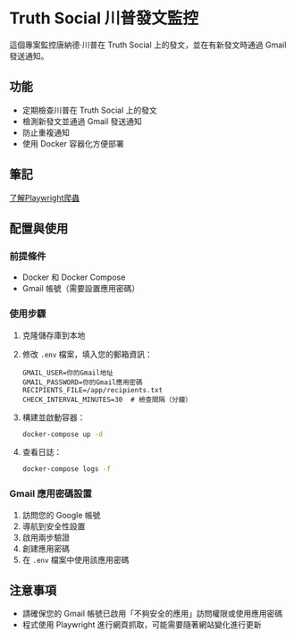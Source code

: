 # Truth Social 川普發文監控

這個專案監控唐納德·川普在 Truth Social 上的發文，並在有新發文時通過 Gmail 發送通知。

## 功能

- 定期檢查川普在 Truth Social 上的發文
- 檢測新發文並通過 Gmail 發送通知
- 防止重複通知
- 使用 Docker 容器化方便部署

## 筆記

[了解Playwright爬蟲](tutorial.md)

## 配置與使用

### 前提條件

- Docker 和 Docker Compose
- Gmail 帳號（需要設置應用密碼）

### 使用步驟

1. 克隆儲存庫到本地

2. 修改 `.env` 檔案，填入您的郵箱資訊：
   ```
   GMAIL_USER=你的Gmail地址
   GMAIL_PASSWORD=你的Gmail應用密碼
   RECIPIENTS_FILE=/app/recipients.txt
   CHECK_INTERVAL_MINUTES=30  # 檢查間隔（分鐘）
   ```

3. 構建並啟動容器：
   ```bash
   docker-compose up -d
   ```

4. 查看日誌：
   ```bash
   docker-compose logs -f
   ```

### Gmail 應用密碼設置

1. 訪問您的 Google 帳號
2. 導航到安全性設置
3. 啟用兩步驗證
4. 創建應用密碼
5. 在 `.env` 檔案中使用該應用密碼

## 注意事項

- 請確保您的 Gmail 帳號已啟用「不夠安全的應用」訪問權限或使用應用密碼
- 程式使用 Playwright 進行網頁抓取，可能需要隨著網站變化進行更新 
